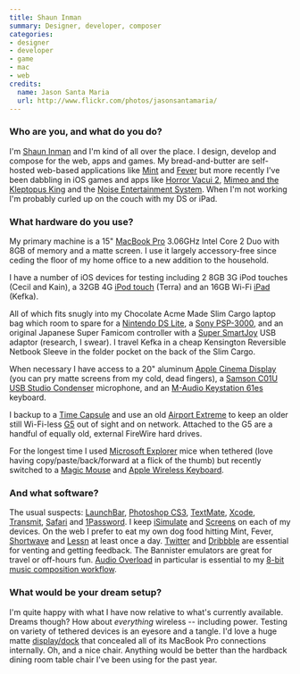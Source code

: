 ```yaml
---
title: Shaun Inman
summary: Designer, developer, composer
categories:
- designer
- developer
- game
- mac
- web
credits:
  name: Jason Santa Maria
  url: http://www.flickr.com/photos/jasonsantamaria/
---
```


### Who are you, and what do you do?

I'm [Shaun Inman](http://shauninman.com/ "Shaun's website.") and I'm kind of all over the place. I design, develop and compose for the web, apps and games. My bread-and-butter are self-hosted web-based applications like [Mint][] and [Fever][] but more recently I've been dabbling in iOS games and apps like [Horror Vacui 2][horror-vacui-2-ios], [Mimeo and the Kleptopus King][mimeo-ios] and the [Noise Entertainment System][noisees-ios]. When I'm not working I'm probably curled up on the couch with my DS or iPad.

### What hardware do you use?

My primary machine is a 15" [MacBook Pro][macbook-pro] 3.06GHz Intel Core 2 Duo with 8GB of memory and a matte screen. I use it largely accessory-free since ceding the floor of my home office to a new addition to the household.

I have a number of iOS devices for testing including 2 8GB 3G iPod touches (Cecil and Kain), a 32GB 4G [iPod touch][ipod-touch] (Terra) and an 16GB Wi-Fi [iPad][ipad] (Kefka).

All of which fits snugly into my Chocolate Acme Made Slim Cargo laptop bag which room to spare for a [Nintendo DS Lite][ds-lite], a [Sony PSP-3000][psp-3000], and an original Japanese Super Famicom controller with a [Super SmartJoy][super-smartjoy] USB adaptor (research, I swear). I travel Kefka in a cheap Kensington Reversible Netbook Sleeve in the folder pocket on the back of the Slim Cargo.

When necessary I have access to a 20" aluminum [Apple Cinema Display][cinema-display] (you can pry matte screens from my cold, dead fingers), a [Samson C01U USB Studio Condenser][c01u] microphone, and an [M-Audio Keystation 61es][keystation-61es] keyboard.

I backup to a [Time Capsule][time-capsule] and use an old [Airport Extreme][airport-extreme] to keep an older still Wi-Fi-less [G5][power-mac-g5] out of sight and on network. Attached to the G5 are a handful of equally old, external FireWire hard drives.

For the longest time I used [Microsoft Explorer][explorer-mouse] mice when tethered (love having copy/paste/back/forward at a flick of the thumb) but recently switched to a [Magic Mouse][magic-mouse] and [Apple Wireless Keyboard][keyboard].

### And what software?

The usual suspects: [LaunchBar][], [Photoshop CS3][photoshop], [TextMate][], [Xcode][], [Transmit][], [Safari][] and [1Password][]. I keep [iSimulate][isimulate-ios] and [Screens][screens-ios] on each of my devices. On the web I prefer to eat my own dog food hitting Mint, Fever, [Shortwave][] and [Lessn][] at least once a day. [Twitter][] and [Dribbble][] are essential for venting and getting feedback. The Bannister emulators are great for travel or off-hours fun. [Audio Overload][audio-overload] in particular is essential to my [8-bit music composition workflow](http://shauninman.com/archive/2010/07/06/mml_bundle_now_creates_multi_song_nsfs "Shaun's post on his music workflow.").

### What would be your dream setup?

I'm quite happy with what I have now relative to what's currently available. Dreams though? How about *everything* wireless -- including power. Testing on variety of tethered devices is an eyesore and a tangle. I'd love a huge matte [display/dock](http://www.macrumors.com/2008/01/03/apple-creating-imac-like-docking-station/ "An old rumour about an iMac-like docking station for Apple laptops.") that concealed all of its MacBook Pro connections internally. Oh, and a nice chair. Anything would be better than the hardback dining room table chair I've been using for the past year.

[ipod-touch]: https://www.apple.com/ipod-touch/ "It's like an iPhone, without the phone bit."
[ipad]: https://www.apple.com/ipad/ "A tablet device."
[time-capsule]: https://www.apple.com/airport-time-capsule/ "A WiFi access point and backup system."
[super-smartjoy]: https://en.wikipedia.org/wiki/Super_SmartJoy "A dongle for using a Super NES controller on a computer."
[airport-extreme]: https://www.apple.com/airport-extreme/ "A wireless access point."
[macbook-pro]: https://www.apple.com/macbook-pro/ "A laptop."
[magic-mouse]: https://www.apple.com/magicmouse/ "A multi-touch mouse."
[cinema-display]: https://en.wikipedia.org/wiki/Apple_Cinema_Display "An LCD display."
[c01u]: http://www.samsontech.com/samson/products/microphones/usb-microphones/c01u/ "A studio condenser microphone."
[ds-lite]: https://en.wikipedia.org/wiki/Nintendo_DS_Lite "A portable gaming console."
[explorer-mouse]: https://www.amazon.com/Microsoft-BlueTrack-Technology-Recharging-5AA-00001/dp/B001F7AP1Q "A wireless mouse."
[keyboard]: https://www.apple.com/keyboard/ "The keyboard."
[keystation-61es]: http://www.m-audio.com/products/en_us/Keystation61es.html "A 61-note USB MIDI controller."
[psp-3000]: https://www.amazon.com/PlayStation-Portable-3000-System-Sony-PSP/dp/B001KMRN0M "A portable gaming console."
[power-mac-g5]: https://en.wikipedia.org/wiki/Power_Mac_G5 "A desktop Mac with an IBM PowerPC G5 CPU."
[1password]: https://1password.com "Password management software for Mac OS X."
[isimulate-ios]: http://www.vimov.com/isimulate/ "A developer app for sending multi-touch, GPS and other events to the iPhone/iPad emulator."
[noisees-ios]: https://shauninman.com/noisees/ "A chiptune player for iOS."
[transmit]: https://panic.com/transmit/ "An FTP/SFTP client for the Mac."
[textmate]: http://macromates.com/ "A text editor for the Mac."
[twitter]: https://twitter.com/ "An online micro-blogging platform."
[screens-ios]: https://itunes.apple.com/us/app/screens-control-your-computer/id655890150 "A VNC client for iOS."
[safari]: https://www.apple.com/safari/ "A fast web browser."
[shortwave]: http://shortwaveapp.com/ "An extensible search/shortcut bookmarklet."
[audio-overload]: http://www.bannister.org/software/ao.htm "A Mac application for emulating sound hardware from old computers/consoles."
[fever]: https://feedafever.com/ "Self-hosted feed reading software."
[horror-vacui-2-ios]: http://shauninman.com/horrorvacui2/ "A two-player strategy game for iOS."
[mint]: https://haveamint.com/ "Self-hosted web analytics software."
[mimeo-ios]: https://shauninman.com/archive/2010/02/23/mimeo_and_the_kleptopus_king "An upcoming platform game for iOS."
[dribbble]: https://dribbble.com/ "A web community for sharing screenshots of your work."
[xcode]: https://en.wikipedia.org/wiki/Xcode "An IDE for Mac developers."
[lessn]: https://shauninman.com/archive/2009/08/17/less_n "A self-hosted URL shortener."
[launchbar]: https://www.obdev.at/products/launchbar/index.html "An application launcher and data manager for the Mac."
[photoshop]: https://www.adobe.com/products/photoshop.html "A bitmap image editor."
